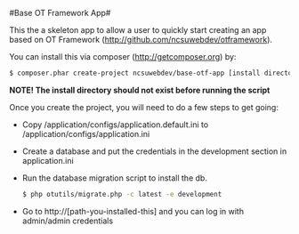 #Base OT Framework App#

This the a skeleton app to allow a user to quickly start creating an app based on OT Framework (http://github.com/ncsuwebdev/otframework).

You can install this via composer (http://getcomposer.org) by:

   ``` sh
   $ composer.phar create-project ncsuwebdev/base-otf-app [install directory] [version]
   ```
**NOTE! The install directory should not exist before running the script**


Once you create the project, you will need to do a few steps to get going:

* Copy /application/configs/application.default.ini to /application/configs/application.ini
* Create a database and put the credentials in the development section in application.ini
* Run the database migration script to install the db.  
   ``` sh
   $ php otutils/migrate.php -c latest -e development
   ```

* Go to http://[path-you-installed-this] and you can log in with admin/admin credentials
